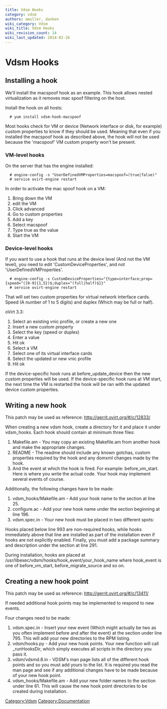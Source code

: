 ```yaml
---
title: Vdsm Hooks
category: vdsm
authors: amuller, danken
wiki_category: Vdsm
wiki_title: Vdsm Hooks
wiki_revision_count: 14
wiki_last_updated: 2014-02-26
---
```


# Vdsm Hooks

## Installing a hook

We'll install the macspoof hook as an example. This hook allows nested virtualization as it removes mac spoof filtering on the host.

Install the hook on all hosts:

      # yum install vdsm-hook-macspoof

Most hooks check for VM or device (Network interface or disk, for example) custom properties to know if they should be used. Meaning that even if you installed the macspoof hook as described above, the hook will not be used because the 'macspoof' VM custom property won't be present.

### VM-level hooks

On the server that has the engine installed:

      # engine-config -s "UserDefinedVMProperties=macspoof=(true|false)"
      # service ovirt-engine restart

In order to activate the mac spoof hook on a VM:

1.  Bring down the VM
2.  edit the VM
3.  Click advanced
4.  Go to custom properties
5.  Add a key
6.  Select macspoof
7.  Type true as the value
8.  Start the VM

### Device-level hooks

If you want to use a hook that runs at the device level (And not the VM level), you need to edit 'CustomDeviceProperties', and not 'UserDefinedVMProperties'.

      # engine-config -s CustomDeviceProperties="{type=interface;prop={speed=^([0-9]{1,5})$;duplex=^(full|half)$}}"
      # service ovirt-engine restart

That will set two custom properties for virtual network interface cards. Speed (A number of 1 to 5 digits) and duplex (Which may be full or half).

oVirt 3.3:

1.  Select an existing vnic profile, or create a new one
2.  Insert a new custom property
3.  Select the key (speed or duplex)
4.  Enter a value
5.  Hit ok
6.  Select a VM
7.  Select one of its virtual interface cards
8.  Select the updated or new vnic profile
9.  Hit ok

If the device-specific hook runs at before_update_device then the new custom properties will be used. If the device-specific hook runs at VM start, the next time the VM is restarted the hook will be ran with the updated device custom properties.

## Writing a new hook

This patch may be used as reference: <http://gerrit.ovirt.org/#/c/12833/>

When creating a new vdsm hook, create a directory for it and place it under vdsm_hooks. Each hook should contain at minimum three files:

1.  Makefile.am - You may copy an existing Makefile.am from another hook and make the appropriate changes.
2.  README - The readme should include any known gotchas, custom properties required by the hook and any domxml changes made by the hook.
3.  And the event at which the hook is fired. For example: before_vm_start. Here is where you write the actual code. Your hook may implement several events of course.

Additionally, the following changes have to be made:

1.  vdsm_hooks/Makefile.am - Add your hook name to the section at line 25.
2.  configure.ac - Add your new hook name under the section beginning at line 196.
3.  vdsm.spec.in - Your new hook must be placed in two different spots:

Hooks placed below line 993 are non-required hooks, while hooks immediately above that line are installed as part of the installation even if hooks are not explicitly enabled. Finally, you must add a package summary and description under the section at line 291.

During installation, hooks are placed at /usr/libexec/vdsm/hooks/hook_event/your_hook_name
where hook_event is one of before_vm_start, before_migrate_source and so on.

## Creating a new hook point

This patch may be used as reference: <http://gerrit.ovirt.org/#/c/13411/>

If needed additional hook points may be implemented to respond to new events.

Four changes need to be made:

1.  vdsm.spec.in - Insert your new event (Which might actually be two as you often implement before and after the event) at the section under line 795. This will add your new directories to the RPM listing.
2.  vdsm/hooks.py - Add your new hook points. Your new function will call _runHooksDir, which simply executes all scripts in the directory you pass it.
3.  vdsm/vdsmd.8.in - VDSM's man page lists all of the different hook points and so you must add yours to the list. It is required you read the man page and see if any additional changes have to be made because of your new hook point.
4.  vdsm_hooks/Makefile.am - Add your new folder names to the section under line 61. This will cause the new hook point directories to be created during installation.

<Category:Vdsm> <Category:Documentation>

